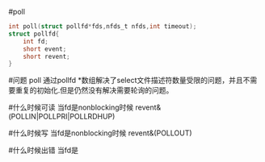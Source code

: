

#poll
```c
int poll(struct pollfd*fds,nfds_t nfds,int timeout);
struct pollfd{
    int fd;
    short event;
    short revent;
}
```

#问题
poll 通过pollfd *数组解决了select文件描述符数量受限的问题，并且不需要重复的初始化.但是仍然没有解决需要轮询的问题。

#什么时候可读
当fd是nonblocking时候
    revent&(POLLIN|POLLPRI|POLLRDHUP)

#什么时候写
当fd是nonblocking时候
    revent&(POLLOUT)

#什么时候出错
当fd是